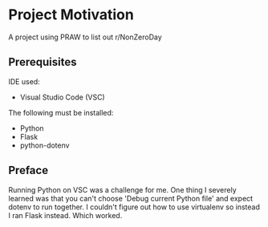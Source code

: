 # Project Motivation
A project using PRAW to list out r/NonZeroDay

## Prerequisites
IDE used:
- Visual Studio Code (VSC)

The following must be installed:
- Python
- Flask
- python-dotenv

## Preface
Running Python on VSC was a challenge for me. One thing I severely learned was that you can't choose 'Debug current Python file' and expect dotenv to run together. I couldn't figure out how to use virtualenv so instead I ran Flask instead. Which worked.